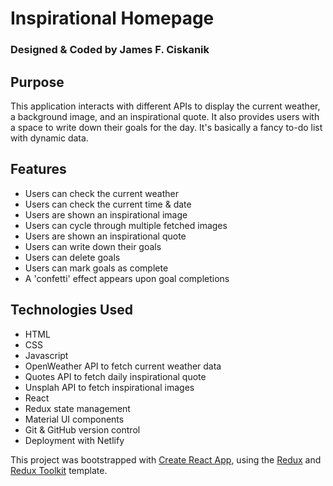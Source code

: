 # Inspirational Homepage

### Designed & Coded by James F. Ciskanik

## Purpose

This application interacts with different APIs to display the current weather, a background image, and an inspirational quote. It also provides users with a space to write down their goals for the day. It's basically a fancy to-do list with dynamic data.

## Features

- Users can check the current weather
- Users can check the current time & date
- Users are shown an inspirational image
- Users can cycle through multiple fetched images
- Users are shown an inspirational quote
- Users can write down their goals
- Users can delete goals
- Users can mark goals as complete
- A 'confetti' effect appears upon goal completions

## Technologies Used

- HTML
- CSS
- Javascript
- OpenWeather API to fetch current weather data
- Quotes API to fetch daily inspirational quote
- Unsplah API to fetch inspirational images
- React
- Redux state management
- Material UI components
- Git & GitHub version control
- Deployment with Netlify

This project was bootstrapped with [Create React App](https://github.com/facebook/create-react-app), using the [Redux](https://redux.js.org/) and [Redux Toolkit](https://redux-toolkit.js.org/) template.
